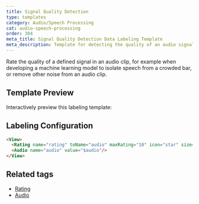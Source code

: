 ```yaml
---
title: Signal Quality Detection
type: templates
category: Audio/Speech Processing
cat: audio-speech-processing
order: 304
meta_title: Signal Quality Detection Data Labeling Template
meta_description: Template for detecting the quality of an audio signal with Label Studio for your machine learning and data science projects.
---
```


Rate the quality of a defined signal in an audio clip, for example when developing a machine learning model to isolate speech from a crowded bar, or remove other noise from an audio clip.

## Template Preview

Interactively preview this labeling template:

<div id="main-preview"></div>

## Labeling Configuration

```html
<View>
  <Rating name="rating" toName="audio" maxRating="10" icon="star" size="medium" />
  <Audio name="audio" value="$audio"/>
</View>
```

## Related tags
- [Rating](/tags/rating.html)
- [Audio](/tags/audio.html)